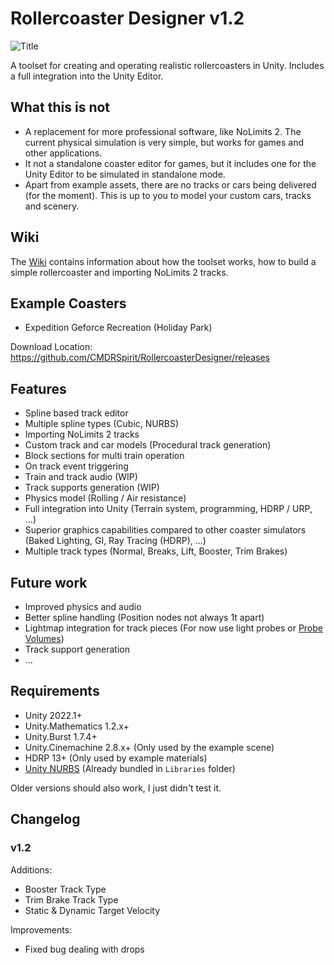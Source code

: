 ﻿
# Rollercoaster Designer v1.2
![Title](https://user-images.githubusercontent.com/33422437/228783876-e99047ac-571a-4592-9801-ed93a4c37a73.png)

A toolset for creating and operating realistic rollercoasters in Unity. Includes a full integration into the Unity Editor.

## What this is not
- A replacement for more professional software, like NoLimits 2. The current physical simulation is very simple, but works for games and other applications.
- It not a standalone coaster editor for games, but it includes one for the Unity Editor to be simulated in standalone mode.
- Apart from example assets, there are no tracks or cars being delivered (for the moment). This is up to you to model your custom cars, tracks and scenery.

## Wiki
The [Wiki](https://github.com/CMDRSpirit/RollercoasterDesigner/wiki) contains information about how the toolset works, how to build a simple rollercoaster and importing NoLimits 2 tracks.

## Example Coasters
- Expedition Geforce Recreation (Holiday Park)

Download Location: https://github.com/CMDRSpirit/RollercoasterDesigner/releases

## Features
- Spline based track editor
- Multiple spline types (Cubic, NURBS)
- Importing NoLimits 2 tracks
- Custom track and car models (Procedural track generation)
- Block sections for multi train operation
- On track event triggering
- Train and track audio (WIP)
- Track supports generation (WIP)
- Physics model (Rolling / Air resistance)
- Full integration into Unity (Terrain system, programming, HDRP / URP, ...)
- Superior graphics capabilities compared to other coaster simulators (Baked Lighting, GI, Ray Tracing (HDRP), ...)
- Multiple track types (Normal, Breaks, Lift, Booster, Trim Brakes)
  
## Future work
- Improved physics and audio
- Better spline handling (Position nodes not always 1t apart)
- Lightmap integration for track pieces (For now use light probes or [Probe Volumes](https://docs.unity3d.com/Packages/com.unity.render-pipelines.high-definition@14.0/manual/probevolumes.html))
- Track support generation
- ...

## Requirements
- Unity 2022.1+
- Unity.Mathematics 1.2.x+
- Unity.Burst 1.7.4+
- Unity.Cinemachine 2.8.x+ (Only used by the example scene)
- HDRP 13+ (Only used by example materials)
- [Unity NURBS](https://github.com/komietty/unity-nurbs) (Already bundled in `Libraries` folder)

Older versions should also work, I just didn't test it.

## Changelog
### v1.2
Additions:
- Booster Track Type
- Trim Brake Track Type
- Static & Dynamic Target Velocity
  

Improvements:
- Fixed bug dealing with drops 

